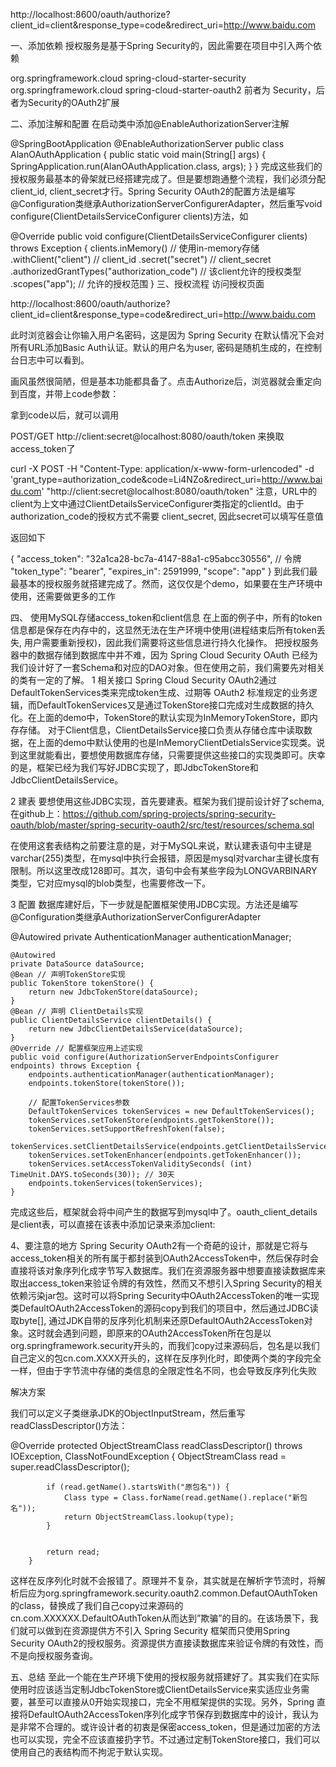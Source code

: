 
http://localhost:8600/oauth/authorize?client_id=client&response_type=code&redirect_uri=http://www.baidu.com

一、添加依赖
授权服务是基于Spring Security的，因此需要在项目中引入两个依赖

<dependency>
        <groupId>org.springframework.cloud</groupId>
        <artifactId>spring-cloud-starter-security</artifactId>
</dependency>

<dependency>
         <groupId>org.springframework.cloud</groupId>
         <artifactId>spring-cloud-starter-oauth2</artifactId>
 </dependency>
前者为 Security，后者为Security的OAuth2扩展

二、添加注解和配置
在启动类中添加@EnableAuthorizationServer注解

@SpringBootApplication
@EnableAuthorizationServer
public class AlanOAuthApplication {
    public static void main(String[] args) {
        SpringApplication.run(AlanOAuthApplication.class, args);
    }
}
完成这些我们的授权服务最基本的骨架就已经搭建完成了。但是要想跑通整个流程，我们必须分配 client_id, client_secret才行。Spring Security OAuth2的配置方法是编写@Configuration类继承AuthorizationServerConfigurerAdapter，然后重写void configure(ClientDetailsServiceConfigurer clients)方法，如

@Override
    public void configure(ClientDetailsServiceConfigurer clients) throws Exception {
        clients.inMemory() // 使用in-memory存储
                .withClient("client") // client_id
                .secret("secret") // client_secret
                .authorizedGrantTypes("authorization_code") // 该client允许的授权类型
                .scopes("app"); // 允许的授权范围
    }
三、授权流程
访问授权页面

http://localhost:8600/oauth/authorize?client_id=client&response_type=code&redirect_uri=http://www.baidu.com

此时浏览器会让你输入用户名密码，这是因为 Spring Security 在默认情况下会对所有URL添加Basic Auth认证。默认的用户名为user, 密码是随机生成的，在控制台日志中可以看到。 

画风虽然很简陋，但是基本功能都具备了。点击Authorize后，浏览器就会重定向到百度，并带上code参数：



拿到code以后，就可以调用

POST/GET http://client:secret@localhost:8080/oauth/token
来换取access_token了

curl -X POST -H "Content-Type: application/x-www-form-urlencoded" -d 'grant_type=authorization_code&code=Li4NZo&redirect_uri=http://www.baidu.com' "http://client:secret@localhost:8080/oauth/token"
注意，URL中的client为上文中通过ClientDetailsServiceConfigurer类指定的clientId。由于authorization_code的授权方式不需要 client_secret, 因此secret可以填写任意值

返回如下

{
  "access_token": "32a1ca28-bc7a-4147-88a1-c95abcc30556", // 令牌
  "token_type": "bearer",
  "expires_in": 2591999,
  "scope": "app"
}
到此我们最最基本的授权服务就搭建完成了。然而，这仅仅是个demo，如果要在生产环境中使用，还需要做更多的工作

四、 使用MySQL存储access_token和client信息
在上面的例子中，所有的token信息都是保存在内存中的，这显然无法在生产环境中使用(进程结束后所有token丢失, 用户需要重新授权)，因此我们需要将这些信息进行持久化操作。
把授权服务器中的数据存储到数据库中并不难，因为 Spring Cloud Security OAuth 已经为我们设计好了一套Schema和对应的DAO对象。但在使用之前，我们需要先对相关的类有一定的了解。
1 相关接口
Spring Cloud Security OAuth2通过DefaultTokenServices类来完成token生成、过期等 OAuth2 标准规定的业务逻辑，而DefaultTokenServices又是通过TokenStore接口完成对生成数据的持久化。在上面的demo中，TokenStore的默认实现为InMemoryTokenStore，即内存存储。 对于Client信息，ClientDetailsService接口负责从存储仓库中读取数据，在上面的demo中默认使用的也是InMemoryClientDetialsService实现类。说到这里就能看出，要想使用数据库存储，只需要提供这些接口的实现类即可。庆幸的是，框架已经为我们写好JDBC实现了，即JdbcTokenStore和JdbcClientDetailsService。

2 建表
要想使用这些JDBC实现，首先要建表。框架为我们提前设计好了schema, 在github上：https://github.com/spring-projects/spring-security-oauth/blob/master/spring-security-oauth2/src/test/resources/schema.sql

在使用这套表结构之前要注意的是，对于MySQL来说，默认建表语句中主键是varchar(255)类型，在mysql中执行会报错，原因是mysql对varchar主键长度有限制。所以这里改成128即可。其次，语句中会有某些字段为LONGVARBINARY类型，它对应mysql的blob类型，也需要修改一下。

3 配置
数据库建好后，下一步就是配置框架使用JDBC实现。方法还是编写@Configuration类继承AuthorizationServerConfigurerAdapter

@Autowired
    private AuthenticationManager authenticationManager;

    @Autowired
    private DataSource dataSource;
    @Bean // 声明TokenStore实现
    public TokenStore tokenStore() {
        return new JdbcTokenStore(dataSource);
    }
    @Bean // 声明 ClientDetails实现
    public ClientDetailsService clientDetails() {
        return new JdbcClientDetailsService(dataSource);
    }
    @Override // 配置框架应用上述实现
    public void configure(AuthorizationServerEndpointsConfigurer endpoints) throws Exception {
        endpoints.authenticationManager(authenticationManager);
        endpoints.tokenStore(tokenStore());

        // 配置TokenServices参数
        DefaultTokenServices tokenServices = new DefaultTokenServices();
        tokenServices.setTokenStore(endpoints.getTokenStore());
        tokenServices.setSupportRefreshToken(false);
        tokenServices.setClientDetailsService(endpoints.getClientDetailsService());
        tokenServices.setTokenEnhancer(endpoints.getTokenEnhancer());
        tokenServices.setAccessTokenValiditySeconds( (int) TimeUnit.DAYS.toSeconds(30)); // 30天
        endpoints.tokenServices(tokenServices);
    }
完成这些后，框架就会将中间产生的数据写到mysql中了。oauth_client_details是client表，可以直接在该表中添加记录来添加client:



4、要注意的地方
Spring Security OAuth2有一个奇葩的设计，那就是它将与access_token相关的所有属于都封装到OAuth2AccessToken中，然后保存时会直接将该对象序列化成字节写入数据库。我们在资源服务器中想要直接读数据库来取出access_token来验证令牌的有效性，然而又不想引入Spring Security的相关依赖污染jar包。这时可以将Spring Security中OAuth2AccessToken的唯一实现类DefaultOAuth2AccessToken的源码copy到我们的项目中，然后通过JDBC读取byte[], 通过JDK自带的反序列化机制来还原DefaultOAuth2AccessToken对象。这时就会遇到问题，即原来的OAuth2AccessToken所在包是以org.springframework.security开头的，而我们copy过来源码后，包名是以我们自己定义的包cn.com.XXXX开头的，这样在反序列化时，即使两个类的字段完全一样，但由于字节流中存储的类信息的全限定性名不同，也会导致反序列化失败

解决方案

我们可以定义子类继承JDK的ObjectInputStream，然后重写readClassDescriptor()方法：

@Override
        protected ObjectStreamClass readClassDescriptor() throws IOException, ClassNotFoundException {
            ObjectStreamClass read = super.readClassDescriptor();


            if (read.getName().startsWith("原包名")) {
                Class type = Class.forName(read.getName().replace("新包名"));
                return ObjectStreamClass.lookup(type);
            }


            return read;
        }
这样在反序列化时就不会报错了。原理并不复杂，其实就是在解析字节流时，将解析后应为org.springframework.security.oauth2.common.DefautOAuthToken的class，替换成了我们自己copy过来源码的cn.com.XXXXXX.DefaultOAuthToken从而达到”欺骗”的目的。在该场景下，我们就可以做到在资源提供方不引入 Spring Security 框架而只使用Spring Security OAuth2的授权服务。资源提供方直接读数据库来验证令牌的有效性，而不是向授权服务查询。

五、总结
至此一个能在生产环境下使用的授权服务就搭建好了。其实我们在实际使用时应该适当定制JdbcTokenStore或ClientDetailsService来实适应业务需要，甚至可以直接从0开始实现接口，完全不用框架提供的实现。另外，Spring 直接将DefaultOAuth2AccessToken序列化成字节保存到数据库中的设计，我认为是非常不合理的。或许设计者的初衷是保密access_token，但是通过加密的方法也可以实现，完全不应该直接扔字节。不过通过定制TokenStore接口，我们可以使用自己的表结构而不拘泥于默认实现。